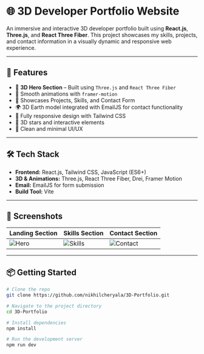# 🌐 3D Developer Portfolio Website

An immersive and interactive 3D developer portfolio built using **React.js**, **Three.js**, and **React Three Fiber**. This project showcases my skills, projects, and contact information in a visually dynamic and responsive web experience.

---

## 🚀 Features

- 🔧 **3D Hero Section** – Built using `Three.js` and `React Three Fiber`
- 🧩 Smooth animations with `framer-motion`
- 💼 Showcases Projects, Skills, and Contact Form
- 🌍 3D Earth model integrated with EmailJS for contact functionality
- 🎨 Fully responsive design with Tailwind CSS
- 🌌 3D stars and interactive elements
- 💬 Clean and minimal UI/UX

---

## 🛠️ Tech Stack

- **Frontend:** React.js, Tailwind CSS, JavaScript (ES6+)
- **3D & Animations:** Three.js, React Three Fiber, Drei, Framer Motion
- **Email:** EmailJS for form submission
- **Build Tool:** Vite

---

## 📸 Screenshots

| Landing Section | Skills Section | Contact Section |
|-----------------|----------------|-----------------|
| ![Hero](./screenshots/hero.png) | ![Skills](./screenshots/skills.png) | ![Contact](./screenshots/contact.png) |

---

## 📦 Getting Started

```bash
# Clone the repo
git clone https://github.com/nikhilcheryala/3D-Portfolio.git

# Navigate to the project directory
cd 3D-Portfolio

# Install dependencies
npm install

# Run the development server
npm run dev

